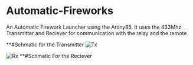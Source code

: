 # Automatic-Fireworks
An Automatic Firework Launcher using the Attiny85. It uses the 433Mhz Transmitter and Reciever for communication with the relay and the remote

**#Schmatic for the Transmitter
![Tx](https://user-images.githubusercontent.com/84921599/189107331-693925b5-4b9f-436b-8c2abbbb5d64d-abbbb5d646a2.PNG)

![Rx](https://user-images.githubusercontent.com/84921599/189107601-e98d9607-e9c9-4820-a466-cc2627c552a9.PNG)
**#Schmatic For the Reciever

